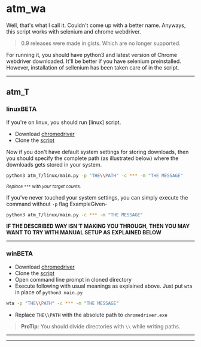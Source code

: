 # atm_wa

Well, that's what I call it. Couldn't come up with a better name. Anyways, this script works with selenium and chrome webdriver.

> 0.9 releases were made in gists. Which are no longer supported.

For running it, you should have python3 and latest version of Chrome webdriver downloaded. It'll be better if you have selenium preinstalled. However, installation of sellenium has been taken care of in the script.


---

## atm_T

### linuxBETA

If you're on linux, you should run [linux] script.
- Download [chromedriver](https://chromedriver.storage.googleapis.com/2.45/chromedriver_win32.zip)
- Clone the [script](https://github.com/evi1haxor/atm_wa.git)

Now if you don't have default system settings for storing downloads, then you should specify the complete path (as illustrated below) where the downloads gets stored in your system.

```bash
python3 atm_T/linux/main.py -p "THE\\PATH" -c *** -m "THE MESSAGE"
```



<sub>_Replace `***` with your target counts._</sub> <br>

If you've never touched your system settings, you can simply execute the command without `-p` flag ExampleGiven-

```bash
python3 atm_T/linux/main.py -c *** -m "THE MESSAGE"
```

**IF THE DESCRIBED WAY ISN'T MAKING YOU THROUGH, THEN YOU MAY WANT TO TRY WITH MANUAL SETUP AS EXPLAINED BELOW**

---

### winBETA

- Download [chromedriver](https://chromedriver.storage.googleapis.com/2.45/chromedriver_win32.zip)
- Clone the [script](https://github.com/evi1haxor/atm_wa.git)
- Open command line prompt in cloned directory
- Execute following with usual meanings as explained above. Just put `wta` in place of `python3 main.py`

```bash
wta -p "THE\\PATH" -c *** -m "THE MESSAGE"
```



- Replace `THE\\PATH` with the absolute path to `chromedriver.exe`


> **ProTip**: You should divide directories with `\\` while writing paths.

---

---
